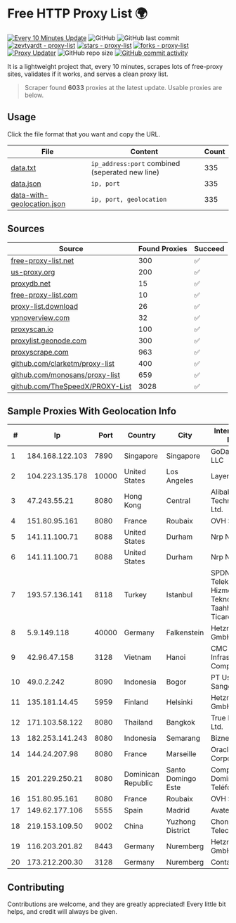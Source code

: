 
# Free HTTP Proxy List 🌍

[![Every 10 Minutes Update](https://github.com/mertguvencli/http-proxy-list/actions/workflows/main.yml/badge.svg?branch=main)](https://github.com/mertguvencli/http-proxy-list/actions/workflows/main.yml)
![GitHub](https://img.shields.io/github/license/mertguvencli/http-proxy-list)
![GitHub last commit](https://img.shields.io/github/last-commit/mertguvencli/http-proxy-list)
[![zevtyardt - proxy-list](https://img.shields.io/static/v1?label=zevtyardt&message=proxy-list&color=blue&logo=github)](https://github.com/zevtyardt/proxy-list "Go to GitHub repo")
[![stars - proxy-list](https://img.shields.io/github/stars/zevtyardt/proxy-list?style=social)](https://github.com/zevtyardt/proxy-list)
[![forks - proxy-list](https://img.shields.io/github/forks/zevtyardt/proxy-list?style=social)](https://github.com/zevtyardt/proxy-list)
[![Proxy Updater](https://github.com/zevtyardt/proxy-list/workflows/Proxy%20Updater/badge.svg)](https://github.com/zevtyardt/proxy-list/actions?query=workflow:"Proxy+Updater")
![GitHub repo size](https://img.shields.io/github/repo-size/zevtyardt/proxy-list)
[![GitHub commit activity](https://img.shields.io/github/commit-activity/m/zevtyardt/proxy-list?logo=commits)](https://github.com/zevtyardt/proxy-list/commits/main)

It is a lightweight project that, every 10 minutes, scrapes lots of free-proxy sites, validates if it works, and serves a clean proxy list.

> Scraper found **6033** proxies at the latest update. Usable proxies are below.

## Usage

Click the file format that you want and copy the URL.

|File|Content|Count|
|----|-------|-----|
|[data.txt](https://raw.githubusercontent.com/mertguvencli/http-proxy-list/main/proxy-list/data.txt)|`ip_address:port` combined (seperated new line)|335|
|[data.json](https://raw.githubusercontent.com/mertguvencli/http-proxy-list/main/proxy-list/data.json)|`ip, port`|335|
|[data-with-geolocation.json](https://raw.githubusercontent.com/mertguvencli/http-proxy-list/main/proxy-list/data-with-geolocation.json)|`ip, port, geolocation`|335|

## Sources

|Source|Found Proxies|Succeed|
|------|-------------|-------|
|[free-proxy-list.net](https://free-proxy-list.net)|300|✅|
|[us-proxy.org](https://www.us-proxy.org)|200|✅|
|[proxydb.net](http://proxydb.net)|15|✅|
|[free-proxy-list.com](https://free-proxy-list.com/?page=&port=&type%5B%5D=http&type%5B%5D=https&up_time=0&search=Search)|10|✅|
|[proxy-list.download](https://www.proxy-list.download/HTTP)|26|✅|
|[vpnoverview.com](https://vpnoverview.com/privacy/anonymous-browsing/free-proxy-servers)|32|✅|
|[proxyscan.io](https://www.proxyscan.io)|100|✅|
|[proxylist.geonode.com](https://proxylist.geonode.com/api/proxy-list?limit=300&page=1&sort_by=lastChecked&sort_type=desc&protocols=http,https)|300|✅|
|[proxyscrape.com](https://api.proxyscrape.com/v2/?request=displayproxies&protocol=http&timeout=10000&country=all&ssl=all&anonymity=all)|963|✅|
|[github.com/clarketm/proxy-list](https://raw.githubusercontent.com/clarketm/proxy-list/master/proxy-list-raw.txt)|400|✅|
|[github.com/monosans/proxy-list](https://raw.githubusercontent.com/monosans/proxy-list/main/proxies/http.txt)|659|✅|
|[github.com/TheSpeedX/PROXY-List](https://raw.githubusercontent.com/TheSpeedX/PROXY-List/master/http.txt)|3028|✅|


## Sample Proxies With Geolocation Info

|#|Ip|Port|Country|City|Internet Service Provider|
|-|--|----|-------|----|-------------------------|
|1|184.168.122.103|7890|Singapore|Singapore|GoDaddy.com, LLC|
|2|104.223.135.178|10000|United States|Los Angeles|LayerHost|
|3|47.243.55.21|8080|Hong Kong|Central|Alibaba (US) Technology Co., Ltd.|
|4|151.80.95.161|8080|France|Roubaix|OVH SAS|
|5|141.11.100.71|8088|United States|Durham|Nrp Network LLC|
|6|141.11.100.71|8088|United States|Durham|Nrp Network LLC|
|7|193.57.136.141|8118|Turkey|Istanbul|SPDNet Telekomunikasyon Hizmetleri Bilgi Teknolojileri Taahhut Sanayi Ve Ticare|
|8|5.9.149.118|40000|Germany|Falkenstein|Hetzner Online GmbH|
|9|42.96.47.158|3128|Vietnam|Hanoi|CMC Telecom Infrastructure Company|
|10|49.0.2.242|8090|Indonesia|Bogor|PT Usaha Adi Sanggoro|
|11|135.181.14.45|5959|Finland|Helsinki|Hetzner Online GmbH|
|12|171.103.58.122|8080|Thailand|Bangkok|True Internet Co., Ltd.|
|13|182.253.141.243|8080|Indonesia|Semarang|Biznet Networks|
|14|144.24.207.98|8080|France|Marseille|Oracle Corporation|
|15|201.229.250.21|8080|Dominican Republic|Santo Domingo Este|Compañía Dominicana de Teléfonos S. A.|
|16|151.80.95.161|8080|France|Roubaix|OVH SAS|
|17|149.62.177.106|5555|Spain|Madrid|Avatel Telecom|
|18|219.153.109.50|9002|China|Yuzhong District|Chongqing Telecom|
|19|116.203.201.82|8443|Germany|Nuremberg|Hetzner Online GmbH|
|20|173.212.200.30|3128|Germany|Nuremberg|Contabo GmbH|



## Contributing

Contributions are welcome, and they are greatly appreciated! Every
little bit helps, and credit will always be given.

